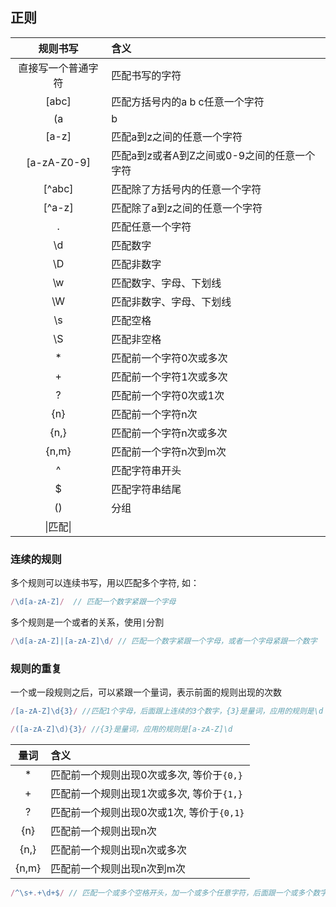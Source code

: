 ## 正则
|规则书写|含义|
|:---:|:---|
|直接写一个普通字符|匹配书写的字符|
|[abc]|匹配方括号内的a b c任意一个字符|
|(a|b|c)|匹配a或者b或者c|
|[a-z]|匹配a到z之间的任意一个字符|
|[a-zA-Z0-9]|匹配a到z或者A到Z之间或0-9之间的任意一个字符|
|[^abc]|匹配除了方括号内的任意一个字符|
|[^a-z]|匹配除了a到z之间的任意一个字符|
|.|匹配任意一个字符|
|\d|匹配数字|
|\D|匹配非数字|
|\w|匹配数字、字母、下划线|
|\W|匹配非数字、字母、下划线|
|\s|匹配空格|
|\S|匹配非空格|
|*|匹配前一个字符0次或多次|
|+|匹配前一个字符1次或多次|
|?|匹配前一个字符0次或1次|
|{n}|匹配前一个字符n次|
|{n,}|匹配前一个字符n次或多次|
|{n,m}|匹配前一个字符n次到m次|
|^|匹配字符串开头|
|$|匹配字符串结尾|
|()|分组|
|\\|匹配\|

### 连续的规则
多个规则可以连续书写，用以匹配多个字符, 如：
```js
/\d[a-zA-Z]/  // 匹配一个数字紧跟一个字母
```
多个规则是一个或者的关系，使用`|`分割
```js
/\d[a-zA-Z]|[a-zA-Z]\d/ // 匹配一个数字紧跟一个字母，或者一个字母紧跟一个数字
```
### 规则的重复
一个或一段规则之后，可以紧跟一个量词，表示前面的规则出现的次数
```js
/[a-zA-Z]\d{3}/ //匹配1个字母，后面跟上连续的3个数字，{3}是量词，应用的规则是\d

/([a-zA-Z]\d){3}/ //{3}是量词，应用的规则是[a-zA-Z]\d
```
|量词|含义|
|:---:|:---|
|*|匹配前一个规则出现0次或多次, 等价于`{0,}`|
|+|匹配前一个规则出现1次或多次, 等价于`{1,}`|
|?|匹配前一个规则出现0次或1次, 等价于`{0,1}`|
|{n}|匹配前一个规则出现n次|
|{n,}|匹配前一个规则出现n次或多次|
|{n,m}|匹配前一个规则出现n次到m次|

```js
/^\s+.+\d+$/ // 匹配一个或多个空格开头，加一个或多个任意字符，后面跟一个或多个数字结尾
```


